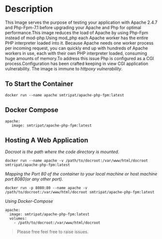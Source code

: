 Description
==================
This Image serves the purpose of testing your application with Apache 2.4.7 and Php-Fpm-7.1 before upgrading your Apache and Php for optimal performance.This image reduces the load of Apache by using Php-Fpm instead of mod-php.Using mod_php each Apache worker has the entire PHP interpreter loaded into it. Because Apache needs one worker process per incoming request, you can quickly end up with hundreds of Apache workers in use, each with their own PHP interpreter loaded, consuming huge amounts of memory.To address this issue Php is configured as a CGI process.Configuration has been crafted  keeping in view CGI application vulnerability. The image is immune to *httpoxy vulnerability*.

To Start the Container
-------------------------------
```docker run --name apache smtripat/apache-php-fpm:latest```



Docker Compose
------------------------
```
apache: 
   image: smtripat/apache-php-fpm:latest
```
Hosting A Web Application
------------------------------------
*Docroot is the path where the code directory is mounted.*
```
docker run --name apache -v /path/to/docroot:/var/www/html/docroot smtripat/apache-php-fpm:latest
```
*Mapping the Port 80 of the container to your local machine or host machine port 8080(or any other port).*
```
docker run -p 8080:80 --name apache -v /path/to/docroot:/var/www/html/docroot smtripat/apache-php-fpm:latest
```
*Using Docker-Compose*
```
apache:
  image: smtripat/apache-php-fpm:latest
  volumes:
    - /path/to/docroot:/var/www/html/docroot
```

> Please free feel free to raise issues.









